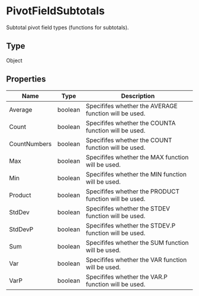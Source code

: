 # PivotFieldSubtotals

Subtotal pivot field types (functions for subtotals).

## Type

Object

## Properties

| Name | Type | Description |
| ---- | ---- | ----------- |
| Average | boolean | Specififes whether the AVERAGE function will be used. |
| Count | boolean | Specififes whether the COUNTA function will be used. |
| CountNumbers | boolean | Specififes whether the COUNT function will be used. |
| Max | boolean | Specififes whether the MAX function will be used. |
| Min | boolean | Specififes whether the MIN function will be used. |
| Product | boolean | Specififes whether the PRODUCT function will be used. |
| StdDev | boolean | Specififes whether the STDEV function will be used. |
| StdDevP | boolean | Specififes whether the STDEV.P function will be used. |
| Sum | boolean | Specififes whether the SUM function will be used. |
| Var | boolean | Specififes whether the VAR function will be used. |
| VarP | boolean | Specififes whether the VAR.P function will be used. |
